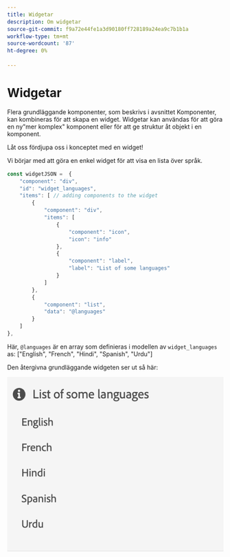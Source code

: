 ```yaml
---
title: Widgetar
description: Om widgetar
source-git-commit: f9a72e44fe1a3d90180ff728189a24ea9c7b1b1a
workflow-type: tm+mt
source-wordcount: '87'
ht-degree: 0%

---
```



# Widgetar

Flera grundläggande komponenter, som beskrivs i avsnittet Komponenter, kan kombineras för att skapa en widget.
Widgetar kan användas för att göra en ny&quot;mer komplex&quot; komponent eller för att ge struktur åt objekt i en komponent.

Låt oss fördjupa oss i konceptet med en widget!

Vi börjar med att göra en enkel widget för att visa en lista över språk.

```js title="basicWidget.js"
const widgetJSON =  {
    "component": "div", 
    "id": "widget_languages", 
    "items": [ // adding components to the widget
        {
            "component": "div",
            "items": [
                {
                    "component": "icon",
                    "icon": "info"
                },
                {
                    "component": "label",
                    "label": "List of some languages"
                }
            ]
        },
        {
            "component": "list",
            "data": "@languages"
        }
    ]
},
```

Här, `@languages` är en array som definieras i modellen av `widget_languages` as: [&quot;English&quot;, &quot;French&quot;, &quot;Hindi&quot;, &quot;Spanish&quot;, &quot;Urdu&quot;]

Den återgivna grundläggande widgeten ser ut så här:

![basic_widget](imgs/basic_widget.png "Grundläggande widget")
